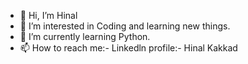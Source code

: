 - 👋 Hi, I’m Hinal
- 👀 I’m interested in Coding and learning new things.
- 🌱 I’m currently learning Python.
- 📫 How to reach me:- Linkedln profile:- Hinal Kakkad

<!---
hinalkakkad/hinalkakkad is a ✨ special ✨ repository because its `README.md` (this file) appears on your GitHub profile.
You can click the Preview link to take a look at your changes.
--->
